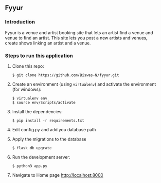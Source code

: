 ## Fyyur

### Introduction

Fyyur is a venue and artist booking site that lets an artist find a venue and venue to find an artist. This site lets you post a new artists and venues, create shows linking an artist and a venue.

### Steps to run this application

1. Clone this repo:

   ```
   $ git clone https://github.com/Biswas-N/fyyur.git
   ```

2. Create an environment (using `virtualenv`) and activate the environment (for windows):
   ```
   $ virtualenv env
   $ source env/Scripts/activate
   ```
3. Install the dependencies:

   ```
   $ pip install -r requirements.txt
   ```

4. Edit config.py and add you database path
5. Apply the migrations to the database

   ```
   $ flask db upgrate
   ```

6. Run the development server:

   ```
   $ python3 app.py
   ```

7. Navigate to Home page [http://localhost:8000](http://localhost:8000)
